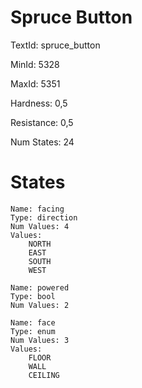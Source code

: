 # Spruce Button

TextId: spruce_button

MinId: 5328

MaxId: 5351

Hardness: 0,5

Resistance: 0,5


Num States: 24

# States
```
Name: facing
Type: direction
Num Values: 4
Values:
    NORTH
    EAST
    SOUTH
    WEST

Name: powered
Type: bool
Num Values: 2

Name: face
Type: enum
Num Values: 3
Values:
    FLOOR
    WALL
    CEILING
```
